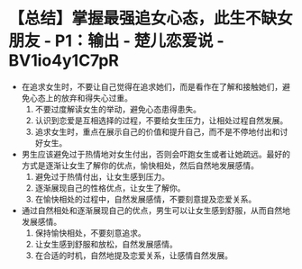 # 【总结】掌握最强追女心态，此生不缺女朋友 - P1：输出 - 楚儿恋爱说 - BV1io4y1C7pR

-   在追求女生时，不要让自己觉得在追求她们，而是看作在了解和接触她们，避免心态上的放弃和得失心过重。
    1.  不要过度解读女生的举动，避免心态患得患失。
    2.  认识到恋爱是互相选择的过程，不要给女生压力，让相处过程自然发展。
    3.  追求女生时，重点在展示自己的价值和提升自己，而不是不停地付出和讨好女生。
-   男生应该避免过于热情地对女生付出，否则会吓跑女生或者让她疏远。最好的方式是逐渐让女生了解你的优点，愉快相处，然后自然地发展感情。
    1.  避免过于热情付出，让女生感到压力。
    2.  逐渐展现自己的性格优点，让女生了解你。
    3.  在愉快相处的过程中，自然发展感情，不要刻意提及恋爱关系。
-   通过自然相处和逐渐展现自己的优点，男生可以让女生感到舒服，从而自然地发展感情。
    1.  保持愉快相处，不要刻意追求。
    2.  让女生感到舒服和放松，自然发展感情。
    3.  在合适的时机，自然地提及恋爱关系，让感情自然发展。